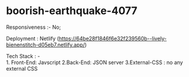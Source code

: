 # boorish-earthquake-4077

Responsiveness :- No;
                                                                                                                                                               
Deployment : Netlify (https://64be28f1846f6e32f239560b--lively-bienenstitch-d05eb7.netlify.app/)

Tech Stack : -  
    1. Front-End: Javscript
    2.Back-End: JSON server
    3.External-CSS : no any external CSS
